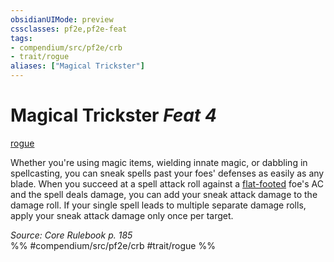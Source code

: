 ```yaml
---
obsidianUIMode: preview
cssclasses: pf2e,pf2e-feat
tags:
- compendium/src/pf2e/crb
- trait/rogue
aliases: ["Magical Trickster"]
---
```

# Magical Trickster  *Feat 4*  
[rogue](rules/traits/rogue.md "Rogue Class Trait")  


Whether you're using magic items, wielding innate magic, or dabbling in spellcasting, you can sneak spells past your foes' defenses as easily as any blade. When you succeed at a spell attack roll against a [flat-footed](rules/conditions.md#Flat-footed) foe's AC and the spell deals damage, you can add your sneak attack damage to the damage roll. If your single spell leads to multiple separate damage rolls, apply your sneak attack damage only once per target.

*Source: Core Rulebook p. 185*  
%% #compendium/src/pf2e/crb #trait/rogue %%